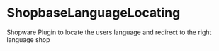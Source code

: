 # ShopbaseLanguageLocating
Shopware Plugin to locate the users language and redirect to the right language shop
